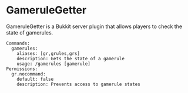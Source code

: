 # GameruleGetter
GameruleGetter is a Bukkit server plugin that allows players to check the state of gamerules.

    Commands:
      gamerules:
        aliases: [gr,grules,grs]
        description: Gets the state of a gamerule
        usage: /gamerules [gamerule]
    Permissions:
      gr.nocommand:
        default: false
        description: Prevents access to gamerule states
